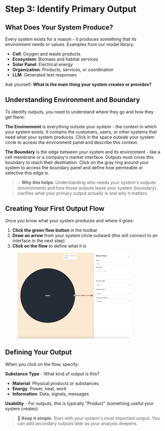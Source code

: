 # Step 3: Identify Primary Output

## What Does Your System Produce?

Every system exists for a reason - it produces something that its environment needs or values. Examples from our model library:
- **Cell**: Oxygen and waste products
- **Ecosystem**: Biomass and habitat services
- **Solar Panel**: Electrical energy
- **Organization**: Products, services, or coordination
- **LLM**: Generated text responses

Ask yourself: **What is the main thing your system creates or provides?**

## Understanding Environment and Boundary

To identify outputs, you need to understand where they go and how they get there:

**The Environment** is everything outside your system - the context in which your system exists. It contains the customers, users, or other systems that need what your system produces. Click in the space outside your system circle to access the environment panel and describe this context.

**The Boundary** is the edge between your system and its environment - like a cell membrane or a company's market interface. Outputs must cross this boundary to reach their destination. Click on the gray ring around your system to access the boundary panel and define how permeable or selective this edge is.

> 💡 **Why this helps**: Understanding who needs your system's outputs (environment) and how those outputs leave your system (boundary) clarifies what your primary output actually is and why it matters.

## Creating Your First Output Flow

Once you know what your system produces and where it goes:

1. **Click the green flow button** in the toolbar
2. **Draw an arrow** from your system circle outward (this will connect to an interface in the next step)
3. **Click on the flow** to define what it is

<figure><img src="../../.gitbook/assets/flow-details-v2.png" alt="" width="375"><figcaption></figcaption></figure>

## Defining Your Output

When you click on the flow, specify:

**Substance Type** - What kind of output is this?
- **Material**: Physical products or substances
- **Energy**: Power, heat, work
- **Information**: Data, signals, messages

**Usability** - For outputs, this is typically "Product" (something useful your system creates)

> 🔑 **Keep it simple**: Start with your system's most important output. You can add secondary outputs later as your analysis deepens.
